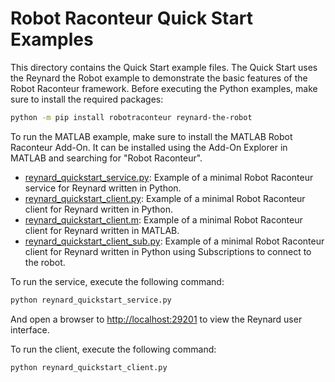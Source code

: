 # Robot Raconteur Quick Start Examples

This directory contains the Quick Start example files. The Quick Start uses the Reynard the Robot
example to demonstrate the basic features of the Robot Raconteur framework. Before executing the Python
examples, make sure to install the required packages:

```bash
python -m pip install robotraconteur reynard-the-robot
```

To run the MATLAB example, make sure to install the MATLAB Robot Raconteur Add-On. It can be installed using
the Add-On Explorer in MATLAB and searching for "Robot Raconteur".

- [reynard_quickstart_service.py](reynard_quickstart_service.py): Example of a minimal Robot Raconteur service for
  Reynard written in Python.
- [reynard_quickstart_client.py](reynard_quickstart_client.py): Example of a minimal Robot Raconteur client for
  Reynard written in Python.
- [reynard_quickstart_client.m](reynard_quickstart_client.m): Example of a minimal Robot Raconteur client for
  Reynard written in MATLAB.
- [reynard_quickstart_client_sub.py](reynard_quickstart_client_sub.py): Example of a minimal Robot Raconteur client for
  Reynard written in Python using Subscriptions to connect to the robot.

To run the service, execute the following command:

```bash
python reynard_quickstart_service.py
```

And open a browser to [http://localhost:29201](http://localhost:29201) to view the Reynard user interface.

To run the client, execute the following command:

```bash
python reynard_quickstart_client.py
```
